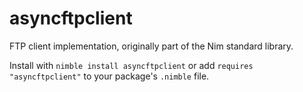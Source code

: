 # asyncftpclient

FTP client implementation, originally part of the Nim standard library.

Install with `nimble install asyncftpclient` or add `requires "asyncftpclient"` to your package's `.nimble` file.
